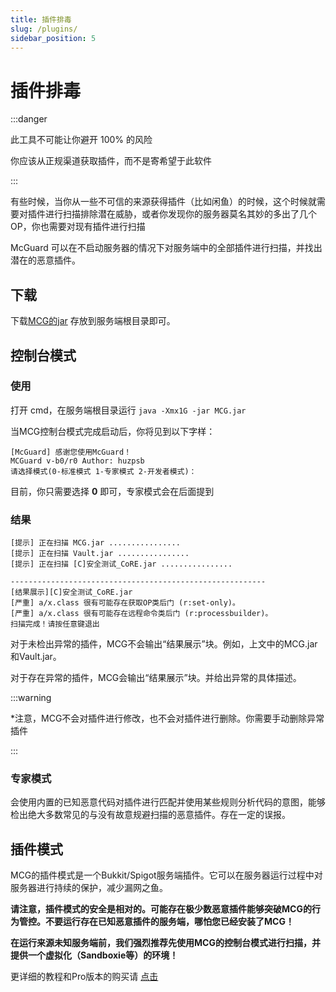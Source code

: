 ```yaml
---
title: 插件排毒
slug: /plugins/
sidebar_position: 5
---
```


# 插件排毒

:::danger

此工具不可能让你避开 100% 的风险

你应该从正规渠道获取插件，而不是寄希望于此软件

:::

有些时候，当你从一些不可信的来源获得插件（比如闲鱼）的时候，这个时候就需要对插件进行扫描排除潜在威胁，或者你发现你的服务器莫名其妙的多出了几个OP，你也需要对现有插件进行扫描

McGuard 可以在不启动服务器的情况下对服务端中的全部插件进行扫描，并找出潜在的恶意插件。

## 下载

下载[MCG的jar](https://cd.starkettle.com/MCG.jar) 存放到服务端根目录即可。

## 控制台模式

### 使用

打开 cmd，在服务端根目录运行 `java -Xmx1G -jar MCG.jar`

当MCG控制台模式完成启动后，你将见到以下字样：

```text
[McGuard] 感谢您使用McGuard！
MCGuard v-b0/r0 Author: huzpsb
请选择模式(0-标准模式 1-专家模式 2-开发者模式)：
```

目前，你只需要选择 **0** 即可，专家模式会在后面提到

### 结果

```text
[提示] 正在扫描 MCG.jar ................
[提示] 正在扫描 Vault.jar ................
[提示] 正在扫描 [C]安全测试_CoRE.jar ................

---------------------------------------------------------
[结果展示][C]安全测试_CoRE.jar
[严重] a/x.class 很有可能存在获取OP类后门 (r:set-only)。
[严重] a/x.class 很有可能存在远程命令类后门 (r:processbuilder)。
扫描完成！请按任意键退出
```

对于未检出异常的插件，MCG不会输出“结果展示”块。例如，上文中的MCG.jar和Vault.jar。

对于存在异常的插件，MCG会输出“结果展示”块。并给出异常的具体描述。

:::warning

*注意，MCG不会对插件进行修改，也不会对插件进行删除。你需要手动删除异常插件

:::

### 专家模式

会使用内置的已知恶意代码对插件进行匹配并使用某些规则分析代码的意图，能够检出绝大多数常见的与没有故意规避扫描的恶意插件。存在一定的误报。

## 插件模式

MCG的插件模式是一个Bukkit/Spigot服务端插件。它可以在服务器运行过程中对服务器进行持续的保护，减少漏网之鱼。

**请注意，插件模式的安全是相对的。可能存在极少数恶意插件能够突破MCG的行为管控。不要运行存在已知恶意插件的服务端，哪怕您已经安装了MCG！**

**在运行来源未知服务端前，我们强烈推荐先使用MCG的控制台模式进行扫描，并提供一个虚拟化（Sandboxie等）的环境！**

更详细的教程和Pro版本的购买请 [点击](https://starkettle.com/mcg/)

